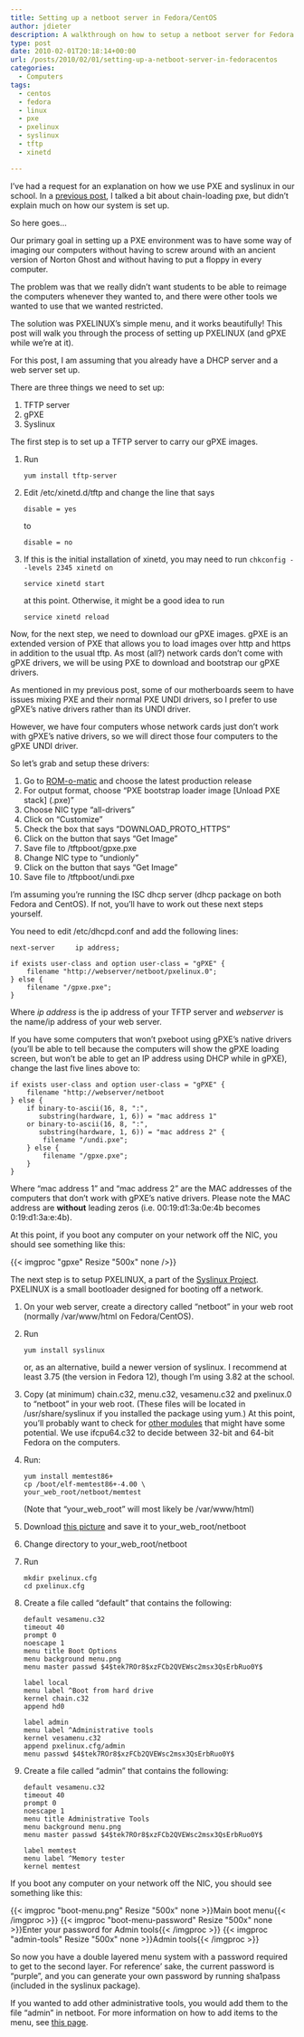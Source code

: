 ```yaml
---
title: Setting up a netboot server in Fedora/CentOS
author: jdieter
description: A walkthrough on how to setup a netboot server for Fedora or CentOS
type: post
date: 2010-02-01T20:18:14+00:00
url: /posts/2010/02/01/setting-up-a-netboot-server-in-fedoracentos
categories:
  - Computers
tags:
  - centos
  - fedora
  - linux
  - pxe
  - pxelinux
  - syslinux
  - tftp
  - xinetd

---
```

I&#8217;ve had a request for an explanation on how we use PXE and syslinux in our school. In a [previous post][1], I talked a bit about chain-loading pxe, but didn&#8217;t explain much on how our system is set up.

So here goes&#8230;

Our primary goal in setting up a PXE environment was to have some way of imaging our computers without having to screw around with an ancient version of Norton Ghost and without having to put a floppy in every computer.

The problem was that we really didn&#8217;t want students to be able to reimage the computers whenever they wanted to, and there were other tools we wanted to use that we wanted restricted.

The solution was PXELINUX&#8217;s simple menu, and it works beautifully! This post will walk you through the process of setting up PXELINUX (and gPXE while we&#8217;re at it).

For this post, I am assuming that you already have a DHCP server and a web server set up.

There are three things we need to set up:

  1. TFTP server
  2. gPXE
  3. Syslinux

The first step is to set up a TFTP server to carry our gPXE images.

  1. Run
     ```
     yum install tftp-server
     ```
  2. Edit /etc/xinetd.d/tftp and change the line that says
     ```
     disable = yes
     ```
     to
     ```
     disable = no
     ```
  3. If this is the initial installation of xinetd, you may need to run `chkconfig --levels 2345 xinetd on`
     ```
     service xinetd start
     ```
     at this point. Otherwise, it might be a good idea to run
     ```
     service xinetd reload
     ```

Now, for the next step, we need to download our gPXE images. gPXE is an extended version of PXE that allows you to load images over http and https in addition to the usual tftp. As most (all?) network cards don&#8217;t come with gPXE drivers, we will be using PXE to download and bootstrap our gPXE drivers.

As mentioned in my previous post, some of our motherboards seem to have issues mixing PXE and their normal PXE UNDI drivers, so I prefer to use gPXE&#8217;s native drivers rather than its UNDI driver.

However, we have four computers whose network cards just don&#8217;t work with gPXE&#8217;s native drivers, so we will direct those four computers to the gPXE UNDI driver.

So let&#8217;s grab and setup these drivers:

  1. Go to [ROM-o-matic][2] and choose the latest production release
  2. For output format, choose &#8220;PXE bootstrap loader image \[Unload PXE stack\] (.pxe)&#8221;
  3. Choose NIC type &#8220;all-drivers&#8221;
  4. Click on &#8220;Customize&#8221;
  5. Check the box that says &#8220;DOWNLOAD\_PROTO\_HTTPS&#8221;
  6. Click on the button that says &#8220;Get Image&#8221;
  7. Save file to /tftpboot/gpxe.pxe
  8. Change NIC type to &#8220;undionly&#8221;
  9. Click on the button that says &#8220;Get Image&#8221;
 10. Save file to /tftpboot/undi.pxe

I&#8217;m assuming you&#8217;re running the ISC dhcp server (dhcp package on both Fedora and CentOS). If not, you&#8217;ll have to work out these next steps yourself.

You need to edit /etc/dhcpd.conf and add the following lines:
```
next-server     ip address;

if exists user-class and option user-class = "gPXE" {
    filename "http://webserver/netboot/pxelinux.0";
} else {
    filename "/gpxe.pxe";
}
```

Where _ip address_ is the ip address of your TFTP server and _webserver_ is the name/ip address of your web server.

If you have some computers that won&#8217;t pxeboot using gPXE&#8217;s native drivers (you&#8217;ll be able to tell because the computers will show the gPXE loading screen, but won&#8217;t be able to get an IP address using DHCP while in gPXE), change the last five lines above to:

```
if exists user-class and option user-class = "gPXE" {
    filename "http://webserver/netboot
} else {
    if binary-to-ascii(16, 8, ":",
       substring(hardware, 1, 6)) = "mac address 1"
    or binary-to-ascii(16, 8, ":",
       substring(hardware, 1, 6)) = "mac address 2" {
        filename "/undi.pxe";
    } else {
        filename "/gpxe.pxe";
    }
}
```

Where &#8220;mac address 1&#8221; and &#8220;mac address 2&#8221; are the MAC addresses of the computers that don&#8217;t work with gPXE&#8217;s native drivers. Please note the MAC address are **without** leading zeros (i.e. 00:19:d1:3a:0e:4b becomes 0:19:d1:3a:e:4b).

At this point, if you boot any computer on your network off the NIC, you should see something like this:

{{< imgproc "gpxe" Resize "500x" none />}}

The next step is to setup PXELINUX, a part of the [Syslinux Project][4]. PXELINUX is a small bootloader designed for booting off a network.

  1. On your web server, create a directory called &#8220;netboot&#8221; in your web root (normally /var/www/html on Fedora/CentOS).

  2. Run
     ```
     yum install syslinux
     ```

     or, as an alternative, build a newer version of syslinux. I recommend at least 3.75 (the version in Fedora 12), though I&#8217;m using 3.82 at the school.

  3. Copy (at minimum) chain.c32, menu.c32, vesamenu.c32 and pxelinux.0 to &#8220;netboot&#8221; in your web root. (These files will be located in /usr/share/syslinux if you installed the package using yum.) At this point, you&#8217;ll probably want to check for [other modules][5] that might have some potential. We use ifcpu64.c32 to decide between 32-bit and 64-bit Fedora on the computers.

  4. Run:
     ```
     yum install memtest86+
     cp /boot/elf-memtest86+-4.00 \
     your_web_root/netboot/memtest
     ```

     (Note that &#8220;your\_web\_root&#8221; will most likely be /var/www/html)

  5. Download [this picture][6] and save it to your\_web\_root/netboot

  6. Change directory to your\_web\_root/netboot

  7. Run
     ```
     mkdir pxelinux.cfg
     cd pxelinux.cfg
     ```

  8. Create a file called &#8220;default&#8221; that contains the following:
     ```
     default vesamenu.c32
     timeout 40
     prompt 0
     noescape 1
     menu title Boot Options
     menu background menu.png
     menu master passwd $4$tek7ROr8$xzFCb2QVEWsc2msx3QsErbRuo0Y$
    
     label local
     menu label ^Boot from hard drive
     kernel chain.c32
     append hd0
    
     label admin
     menu label ^Administrative tools
     kernel vesamenu.c32
     append pxelinux.cfg/admin
     menu passwd $4$tek7ROr8$xzFCb2QVEWsc2msx3QsErbRuo0Y$
     ```
    
  9. Create a file called &#8220;admin&#8221; that contains the following:
     ```
     default vesamenu.c32
     timeout 40
     prompt 0
     noescape 1
     menu title Administrative Tools
     menu background menu.png
     menu master passwd $4$tek7ROr8$xzFCb2QVEWsc2msx3QsErbRuo0Y$
        
     label memtest
     menu label ^Memory tester
     kernel memtest
     ```
        
If you boot any computer on your network off the NIC, you should see something like this:
       
{{< imgproc "boot-menu.png" Resize "500x" none >}}Main boot menu{{< /imgproc >}}
{{< imgproc "boot-menu-password" Resize "500x" none >}}Enter your password for Admin tools{{< /imgproc >}}
{{< imgproc "admin-tools" Resize "500x" none >}}Admin tools{{< /imgproc >}}
        
So now you have a double layered menu system with a password required to get to the second layer. For reference&#8217; sake, the current password is &#8220;purple&#8221;, and you can generate your own password by running sha1pass (included in the syslinux package).
        
If you wanted to add other administrative tools, you would add them to the file &#8220;admin&#8221; in netboot. For more information on how to add items to the menu, see [this page][10].

 [1]: /posts/2009/10/09/pxe-and-gpxe/
 [2]: http://rom-o-matic.net
 [4]: http://syslinux.zytor.com
 [5]: http://syslinux.zytor.com/wiki/index.php/Category:Comboot
 [6]: menu.png
 [10]: http://syslinux.zytor.com/wiki/index.php/Comboot/menu.c32
